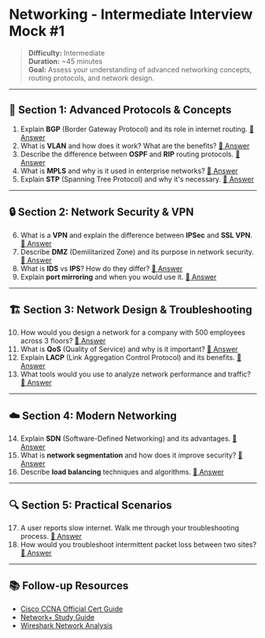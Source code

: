 # Networking - Intermediate Interview Mock #1

> **Difficulty:** Intermediate  
> **Duration:** ~45 minutes  
> **Goal:** Assess your understanding of advanced networking concepts, routing protocols, and network design.

---

## 🧠 Section 1: Advanced Protocols & Concepts

1. Explain **BGP** (Border Gateway Protocol) and its role in internet routing. [📖 Answer](mock_1_answers.md#1-explain-bgp-border-gateway-protocol-and-its-role-in-internet-routing)
2. What is **VLAN** and how does it work? What are the benefits? [📖 Answer](mock_1_answers.md#2-what-is-vlan-and-how-does-it-work-what-are-the-benefits)
3. Describe the difference between **OSPF** and **RIP** routing protocols. [📖 Answer](mock_1_answers.md#3-describe-the-difference-between-ospf-and-rip-routing-protocols)
4. What is **MPLS** and why is it used in enterprise networks? [📖 Answer](mock_1_answers.md#4-what-is-mpls-and-why-is-it-used-in-enterprise-networks)
5. Explain **STP** (Spanning Tree Protocol) and why it's necessary. [📖 Answer](mock_1_answers.md#5-explain-stp-spanning-tree-protocol-and-why-its-necessary)

---

## 🔒 Section 2: Network Security & VPN

6. What is a **VPN** and explain the difference between **IPSec** and **SSL VPN**. [📖 Answer](mock_1_answers.md#6-what-is-a-vpn-and-explain-the-difference-between-ipsec-and-ssl-vpn)
7. Describe **DMZ** (Demilitarized Zone) and its purpose in network security. [📖 Answer](mock_1_answers.md#7-describe-dmz-demilitarized-zone-and-its-purpose-in-network-security)
8. What is **IDS** vs **IPS**? How do they differ? [📖 Answer](mock_1_answers.md#8-what-is-ids-vs-ips-how-do-they-differ)
9. Explain **port mirroring** and when you would use it. [📖 Answer](mock_1_answers.md#9-explain-port-mirroring-and-when-you-would-use-it)

---

## 🏗️ Section 3: Network Design & Troubleshooting

10. How would you design a network for a company with 500 employees across 3 floors? [📖 Answer](mock_1_answers.md#10-how-would-you-design-a-network-for-a-company-with-500-employees-across-3-floors)
11. What is **QoS** (Quality of Service) and why is it important? [📖 Answer](mock_1_answers.md#11-what-is-qos-quality-of-service-and-why-is-it-important)
12. Explain **LACP** (Link Aggregation Control Protocol) and its benefits. [📖 Answer](mock_1_answers.md#12-explain-lacp-link-aggregation-control-protocol-and-its-benefits)
13. What tools would you use to analyze network performance and traffic? [📖 Answer](mock_1_answers.md#13-what-tools-would-you-use-to-analyze-network-performance-and-traffic)

---

## ☁️ Section 4: Modern Networking

14. Explain **SDN** (Software-Defined Networking) and its advantages. [📖 Answer](mock_1_answers.md#14-explain-sdn-software-defined-networking-and-its-advantages)
15. What is **network segmentation** and how does it improve security? [📖 Answer](mock_1_answers.md#15-what-is-network-segmentation-and-how-does-it-improve-security)
16. Describe **load balancing** techniques and algorithms. [📖 Answer](mock_1_answers.md#16-describe-load-balancing-techniques-and-algorithms)

---

## 🔍 Section 5: Practical Scenarios

17. A user reports slow internet. Walk me through your troubleshooting process. [📖 Answer](mock_1_answers.md#17-a-user-reports-slow-internet-walk-me-through-your-troubleshooting-process)
18. How would you troubleshoot intermittent packet loss between two sites? [📖 Answer](mock_1_answers.md#18-how-would-you-troubleshoot-intermittent-packet-loss-between-two-sites)

---

## 📚 Follow-up Resources

- [Cisco CCNA Official Cert Guide](https://www.ciscopress.com/store/ccna-200-301-official-cert-guide-library-9781587147142)
- [Network+ Study Guide](https://www.comptia.org/certifications/network)
- [Wireshark Network Analysis](https://www.wiresharkbook.com/)
